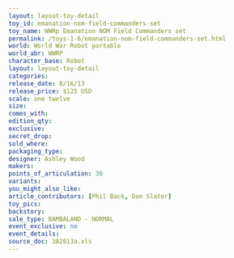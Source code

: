 ```yaml
---
layout: layout-toy-detail 
toy_id: emanation-nom-field-commanders-set
toy_name: WWRp Emanation NOM Field Commanders set
permalink: /toys-1-6/emanation-nom-field-commanders-set.html
world: World War Robot portable
world_abr: WWRP
character_base: Robot
layout: layout-toy-detail
categories: 
release_date: 8/16/13
release_price: $125 USD
scale: one twelve
size: 
comes_with: 
edition_qty: 
exclusive: 
secret_drop: 
sold_where: 
packaging_type: 
designer: Ashley Wood
makers: 
points_of_articulation: 30
variants: 
you_might_also_like: 
article_contributors: [Phil Back, Don Slater]
toy_pics: 
backstory: 
sale_type: BAMBALAND - NORMAL
event_exclusive: no
event_details: 
source_doc: 3A2013a.xls
---
```

